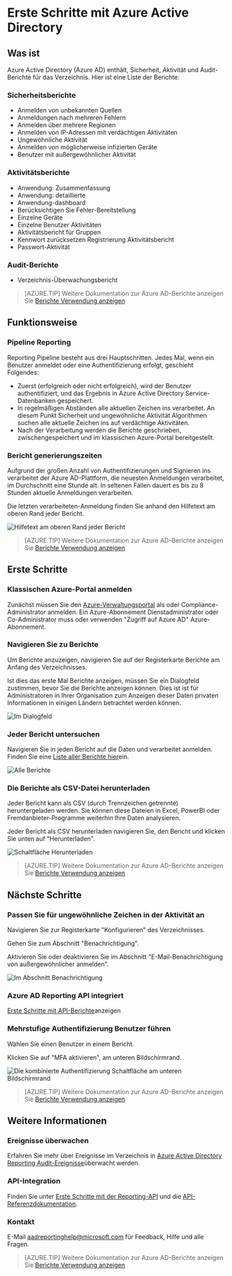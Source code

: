 <properties
   pageTitle="Azure Active Directory Reporting: Erste Schritte | Microsoft Azure"
   description="Listet die verschiedenen Berichte in Azure Active Directory reporting"
   services="active-directory"
   documentationCenter=""
   authors="dhanyahk"
   manager="femila"
   editor=""/>

<tags
   ms.service="active-directory"
   ms.devlang="na"
   ms.topic="get-started-article"
   ms.tgt_pltfrm="na"
   ms.workload="identity"
   ms.date="03/07/2016"
   ms.author="dhanyahk"/>

# <a name="getting-started-with-azure-active-directory-reporting"></a>Erste Schritte mit Azure Active Directory

## <a name="what-it-is"></a>Was ist

Azure Active Directory (Azure AD) enthält, Sicherheit, Aktivität und Audit-Berichte für das Verzeichnis. Hier ist eine Liste der Berichte:

### <a name="security-reports"></a>Sicherheitsberichte

- Anmelden von unbekannten Quellen
- Anmeldungen nach mehreren Fehlern
- Anmelden über mehrere Regionen
- Anmelden von IP-Adressen mit verdächtigen Aktivitäten
- Ungewöhnliche Aktivität
- Anmelden von möglicherweise infizierten Geräte
- Benutzer mit außergewöhnlicher Aktivität

### <a name="activity-reports"></a>Aktivitätsberichte

- Anwendung: Zusammenfassung
- Anwendung: detaillierte
- Anwendung-dashboard
- Berücksichtigen Sie Fehler-Bereitstellung
- Einzelne Geräte
- Einzelne Benutzer Aktivitäten
- Aktivitätsbericht für Gruppen
- Kennwort zurücksetzen Registrierung Aktivitätsbericht
- Passwort-Aktivität

### <a name="audit-reports"></a>Audit-Berichte

- Verzeichnis-Überwachungsbericht

> [AZURE.TIP] Weitere Dokumentation zur Azure AD-Berichte anzeigen Sie [Berichte Verwendung anzeigen](active-directory-view-access-usage-reports.md)



## <a name="how-it-works"></a>Funktionsweise


### <a name="reporting-pipeline"></a>Pipeline Reporting

Reporting Pipeline besteht aus drei Hauptschritten. Jedes Mal, wenn ein Benutzer anmeldet oder eine Authentifizierung erfolgt, geschieht Folgendes:

- Zuerst (erfolgreich oder nicht erfolgreich), wird der Benutzer authentifiziert, und das Ergebnis in Azure Active Directory Service-Datenbanken gespeichert.
- In regelmäßigen Abständen alle aktuellen Zeichen ins verarbeitet. An diesem Punkt Sicherheit und ungewöhnliche Aktivität Algorithmen suchen alle aktuelle Zeichen ins auf verdächtige Aktivitäten.
- Nach der Verarbeitung werden die Berichte geschrieben, zwischengespeichert und im klassischen Azure-Portal bereitgestellt.

### <a name="report-generation-times"></a>Bericht generierungszeiten

Aufgrund der großen Anzahl von Authentifizierungen und Signieren ins verarbeitet der Azure AD-Plattform, die neuesten Anmeldungen verarbeitet, im Durchschnitt eine Stunde alt. In seltenen Fällen dauert es bis zu 8 Stunden aktuelle Anmeldungen verarbeiten.

Die letzten verarbeiteten-Anmeldung finden Sie anhand den Hilfetext am oberen Rand jeder Bericht.

![Hilfetext am oberen Rand jeder Bericht](./media/active-directory-reporting-getting-started/reportingWatermark.PNG)

> [AZURE.TIP] Weitere Dokumentation zur Azure AD-Berichte anzeigen Sie [Berichte Verwendung anzeigen](active-directory-view-access-usage-reports.md)



## <a name="getting-started"></a>Erste Schritte


### <a name="sign-into-the-azure-classic-portal"></a>Klassischen Azure-Portal anmelden

Zunächst müssen Sie den [Azure-Verwaltungsportal](https://manage.windowsazure.com) als oder Compliance-Administrator anmelden. Ein Azure-Abonnement Dienstadministrator oder Co-Administrator muss oder verwenden "Zugriff auf Azure AD" Azure-Abonnement.

### <a name="navigate-to-reports"></a>Navigieren Sie zu Berichte

Um Berichte anzuzeigen, navigieren Sie auf der Registerkarte Berichte am Anfang des Verzeichnisses.

Ist dies das erste Mal Berichte anzeigen, müssen Sie ein Dialogfeld zustimmen, bevor Sie die Berichte anzeigen können. Dies ist ist für Administratoren in Ihrer Organisation zum Anzeigen dieser Daten privaten Informationen in einigen Ländern betrachtet werden können.

![Im Dialogfeld](./media/active-directory-reporting-getting-started/dialogBox.png)

### <a name="explore-each-report"></a>Jeder Bericht untersuchen

Navigieren Sie in jeden Bericht auf die Daten und verarbeitet anmelden. Finden Sie eine [Liste aller Berichte hier](active-directory-reporting-guide.md)ein.

![Alle Berichte](./media/active-directory-reporting-getting-started/reportsMain.png)

### <a name="download-the-reports-as-csv"></a>Die Berichte als CSV-Datei herunterladen

Jeder Bericht kann als CSV (durch Trennzeichen getrennte) heruntergeladen werden. Sie können diese Dateien in Excel, PowerBI oder Fremdanbieter-Programme weiterhin Ihre Daten analysieren.

Jeder Bericht als CSV herunterladen navigieren Sie, den Bericht und klicken Sie unten auf "Herunterladen".

![Schaltfläche Herunterladen](./media/active-directory-reporting-getting-started/downloadButton.png)

> [AZURE.TIP] Weitere Dokumentation zur Azure AD-Berichte anzeigen Sie [Berichte Verwendung anzeigen](active-directory-view-access-usage-reports.md)





## <a name="next-steps"></a>Nächste Schritte

### <a name="customize-alerts-for-anomalous-sign-in-activity"></a>Passen Sie für ungewöhnliche Zeichen in der Aktivität an

Navigieren Sie zur Registerkarte "Konfigurieren" des Verzeichnisses.

Gehen Sie zum Abschnitt "Benachrichtigung".

Aktivieren Sie oder deaktivieren Sie im Abschnitt "E-Mail-Benachrichtigung von außergewöhnlicher anmelden".

![Im Abschnitt Benachrichtigung](./media/active-directory-reporting-getting-started/notificationsSection.png)

### <a name="integrate-with-the-azure-ad-reporting-api"></a>Azure AD Reporting API integriert

[Erste Schritte mit API-Berichte](active-directory-reporting-api-getting-started.md)anzeigen

### <a name="engage-multi-factor-authentication-on-users"></a>Mehrstufige Authentifizierung Benutzer führen

Wählen Sie einen Benutzer in einem Bericht.

Klicken Sie auf "MFA aktivieren", am unteren Bildschirmrand.

![Die kombinierte Authentifizierung Schaltfläche am unteren Bildschirmrand](./media/active-directory-reporting-getting-started/mfaButton.png)

> [AZURE.TIP] Weitere Dokumentation zur Azure AD-Berichte anzeigen Sie [Berichte Verwendung anzeigen](active-directory-view-access-usage-reports.md)




## <a name="learn-more"></a>Weitere Informationen


### <a name="audit-events"></a>Ereignisse überwachen

Erfahren Sie mehr über Ereignisse im Verzeichnis in [Azure Active Directory Reporting Audit-Ereignisse](active-directory-reporting-audit-events.md)überwacht werden.

### <a name="api-integration"></a>API-Integration

Finden Sie unter [Erste Schritte mit der Reporting-API](active-directory-reporting-api-getting-started.md) und die [API-Referenzdokumentation](https://msdn.microsoft.com/library/azure/mt126081.aspx).

### <a name="get-in-touch"></a>Kontakt

E-Mail [aadreportinghelp@microsoft.com](mailto:aadreportinghelp@microsoft.com) für Feedback, Hilfe und alle Fragen.

> [AZURE.TIP] Weitere Dokumentation zur Azure AD-Berichte anzeigen Sie [Berichte Verwendung anzeigen](active-directory-view-access-usage-reports.md)
